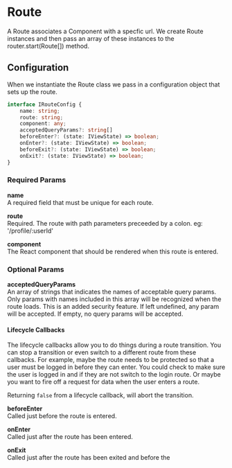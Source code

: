 # Route

A Route associates a Component with a specfic url. We create Route instances and then pass an array of these instances to the router.start(Route[]) method.

## Configuration

When we instantiate the Route class we pass in a configuration object that sets up the route.

```typescript
interface IRouteConfig {
    name: string;
    route: string;
    component: any;
    acceptedQueryParams?: string[]
    beforeEnter?: (state: IViewState) => boolean;
    onEnter?: (state: IViewState) => boolean;
    beforeExit?: (state: IViewState) => boolean;
    onExit?: (state: IViewState) => boolean;
}
```

### Required Params

**name**  
A required field that must be unique for each route.

**route**  
Required. The route with path parameters preceeded by a colon. eg: '/profile/:userId'

**component**  
The React component that should be rendered when this route is entered.

### Optional Params

**acceptedQueryParams**  
An array of strings that indicates the names of acceptable query params. Only params with names included in this array will be recognized when the route loads. This is an added security feature. If left undefined, any param will be accepted. If empty, no query params will be accepted.

#### Lifecycle Callbacks

The lifecycle callbacks allow you to do things during a route transition. You can stop a transition or even switch to a different route from these callbacks. For example, maybe the route needs to be protected so that a user must be logged in before they can enter. You could check to make sure the user is logged in and if they are not switch to the login route. Or maybe you want to fire off a request for data when the user enters a route. 

Returning `false` from a lifecycle callback, will abort the transition.

**beforeEnter**  
Called just before the route is entered.

**onEnter**  
Called just after the route has been entered.

**onExit**  
Called just after the route has been exited and before the 